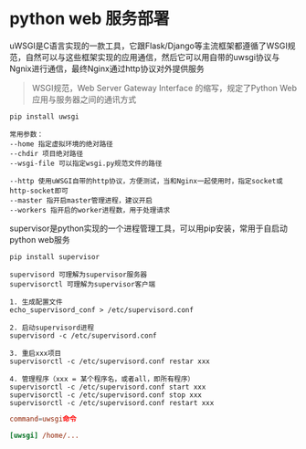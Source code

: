 # python web 服务部署

uWSGI是C语言实现的一款工具，它跟Flask/Django等主流框架都遵循了WSGI规范，自然可以与这些框架实现的应用通信，然后它可以用自带的uwsgi协议与Ngnix进行通信，最终Nginx通过http协议对外提供服务
> WSGI规范，Web Server Gateway Interface 的缩写，规定了Python Web应用与服务器之间的通讯方式

```text
pip install uwsgi

常用参数：
--home 指定虚拟环境的绝对路径
--chdir 项目绝对路径
--wsgi-file 可以指定wsgi.py规范文件的路径

--http 使用uWSGI自带的http协议，方便测试，当和Nginx一起使用时，指定socket或http-socket即可
--master 指开启master管理进程，建议开启
--workers 指开启的worker进程数，用于处理请求
```

supervisor是python实现的一个进程管理工具，可以用pip安装，常用于自启动python web服务

```text
pip install supervisor

supervisord 可理解为supervisor服务器
supervisorctl 可理解为supervisor客户端

1. 生成配置文件
echo_supervisord_conf > /etc/supervisord.conf

2. 启动supervisord进程
supervisord -c /etc/supervisord.conf

3. 重启xxx项目
supervisorctl -c /etc/supervisord.conf restar xxx

4. 管理程序（xxx = 某个程序名，或者all，即所有程序）
supervisorctl -c /etc/supervisord.conf start xxx
supervisorctl -c /etc/supervisord.conf stop xxx
supervisorctl -c /etc/supervisord.conf restart xxx
```

```supervisord.conf
command=uwsgi命令
```

```uwsgi.ini
[uwsgi] /home/...
```
